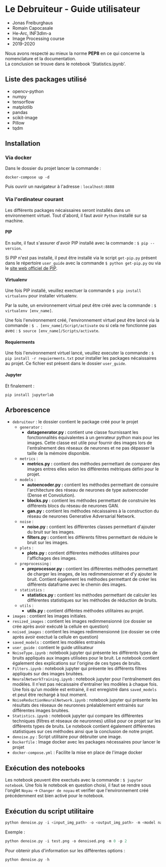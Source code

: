 # Le Debruiteur - Guide utilisateur

* Jonas Freiburghaus
* Romain Capocasale
* He-Arc, INF3dlm-a
* Image Processing course
* 2019-2020

Nous avons respecté au mieux la norme **PEP8** en ce qui concerne la nomenclature et la documentation.  
La conclusion se trouve dans le notebook 'Statistics.ipynb'.

## Liste des packages utilisé

* opencv-python
* numpy
* tensorflow
* matplotlib
* pandas
* scikit-image
* Pillow
* tqdm

## Installation

### Via docker

Dans le dossier du projet lancer la commande :

```
docker-compose up -d
```

Puis ouvrir un navigateur à l'adresse : `localhost:8888`

### Via l'ordinateur courant

Les différents packages nécaissaires seront installés dans un environnement virtuel. Tout d'abord, il faut avoir ``Python`` installé sur sa machine.

#### PIP

En suite, il faut s'assurer d'avoir PIP installé avec la commande : ```$ pip --version```.

Si PIP n'est pas installé, il peut être installé via le script ``get-pip.py`` présent dans le répertoire ``user_guide`` avec la commande ```$ python get-pip.py``` ou via le [site web officiel de PIP](https://pip.pypa.io/en/stable/installing/).

#### Virtualenv

Une fois PIP installé, veuillez exectuer la commande ```$ pip install virtualenv``` pour installer virtualenv.

Par la suite, un environnement virtual peut être créé avec la commande : ```$ virtualenv [env_name]```.

Une fois l'environnement créé, l'environnement virtuel peut être lancé via la commande : ```$ . [env_name]/Script/activate``` ou si cela ne fonctionne pas avec : ```$ source [env_name]/Scripts/activate```.

#### Requierments

Une fois l'environnement virtuel lancé, veuillez executer la commande : ```$ pip install -r requierments.txt``` pour installer les packages nécaissaires au projet. Ce fichier est présent dans le dossier ``user_guide``.

#### Jupyter

Et finalement : 

```
pip install jupyterlab
```

## Arborescence

* ``debruiteur`` : le dossier contient le package créé pour le projet
  * ``generator`` :
    * **datagenerator.py :** contient une classe fournissant les fonctionnalités équivalentes à un genrateur python mais pour les images. Cette classe est utile pour fournir des images lors de l'entraînement des réseaux de neurones et ne pas dépasser la taille de la mémoire disponible.  
  * ``metrics`` :
    * **metrics.py :** contient des méthodes permettant de comparer des images entres elles selon les différentes métriques défini pour le projet.
  * ``models`` :
    * **autoencoder.py :** contient les méthodes permettant de consuire l'architecture des réseau de neurones de type autoencoder (Dense et Convolution).
    * **blocks.py :** contient les méthodes permettant de construire les différents blocs du réseau de neurones GAN.
    * **gan.py :** contient les méthodes nécaissaires à la construction du réseau de neurones Generative Adversarial Network.
  * ``noise`` :
    * **noise.py :** contient les différentes classes permettant d'ajouter du bruit sur les images.
    * **filters.py :** contient les différents filtres permettant de réduire le bruit sur les images.
  * ``plots`` :
    * **plots.py :** contient différentes méthodes utilitaires pour l'affichages des images.
  * ``preprocessing`` :
    * **preprocessor.py :** contient les différentes méthodes permettant de charger les images, de les redimmensionner et d'y ajouter le bruit. Contient également les méthodes permettant de créer les différents dataframe avec le chemin des images.
  * ``statistics`` :
    * **statistics.py :** contient les méthodes permettant de calculer les différentes statistiques sur les méthodes de réduction de bruits.
  * ``utils`` :
    * **utils.py :** contient difféntes méthodes utilitaires au projet.
* ``images`` : contient les images initiales.
* ``resized_images`` : contient les images redimmensionné (ce dossier se crée après avoir exécuté la cellule en question)
* ``noised_images`` : contient les images redimmensionné (ce dossier se crée après avoir exectué la cellule en question)
* ``saved_models`` : contient les modèles entrainés
* ``user_guide`` : contient le guide utilisateur
* ``NoiseType.ipynb`` : notebook jupyter qui présente les différents types de bruits appliqués aux images utilisées pour le bruit. Le notebook contient également des explications sur l'origine de ces types de bruits.
* ``Filters.ipynb`` : notebook jupyter qui présente les différents filtres appliqués sur des images bruitées.
* ``NeuralNetworkTraining.ipynb`` : notebook jupyter pour l'entraînement des modèles. Il n'est pas nécaissaire d'entraîner les modèles à chaque fois. Une fois qu'un modèle est entrainé, il est enregistré dans ``saved_models`` et peut être rechargé à tout moment.
* ``NoiseReductionNeuralNetwork.ipynb`` : notebook jupyter qui présente les résultats des réseaux de neuronnes préalablement entrainés sur différentes images bruitées.
* ``Statistics.ipynb`` : notebook jupyter qui compare les différentes techniques (filtres et réseaux de neuronnes) utilisé pour ce projet sur les différents types de bruits. Le notebook contient également différentes statistiques sur ces méthodes ainsi que la conclusion de notre projet.
* ``denoise.py`` : Script utilitaire pour débruiter une image.
* ``Dockerfile`` : Image docker avec les packages nécessaires pour lancer le projet
* ``docker-compose.yml`` : Facilite la mise en place de l'image docker

## Exécution des notebooks

Les notebook peuvent être exectués avec la commande : ```$ jupyter notebook```. Une fois le notebook en question choisi, il faut se rendre sous l'onglet ``Noyau`` -> ``Changer de noyau`` et verifier que l'environnement créé précédemment est bien activé pour le notebook.

## Exécution du script utilitaire

```py
python denoise.py -i <input_img_path> -o <output_img_path> -m <model name> -p <post processing filter>
```

Exemple :

```py
python denoise.py -i test.png -o denoised.png -m 0 -p 2
```

Pour obtenir plus d'information sur les différentes options :

```py
python denoise.py -h
```
